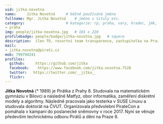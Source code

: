 ```yaml
---
uid: jitka.novotna
name:     Jitka Novotná  	# běžně používáné jméno
fullname: Mgr. Jitka Novotná	# jméno s tituly etc.
category:                 	# kategorie: rp, praha, vary, hradec, jmk, senat
- praha
img: people/jitka-novotna.jpg   # 165 x 220
profilebadge: people/badge/jitka-novotna.jpg   # squere
description:  člen TO, resortní team transparence, zastupitelka na Praze 8
mail:
- jitka.novotna@pirati.cz
mob: 799794241
profiles:
  github:     https://github.com/jitka 
  facebook:    https://www.facebook.com/jitka.novotna.7528
  twitter:   https://twitter.com/__jitka__
  flickr:		  
---
```


**Jitka Novotná** (* 1989) je Pirátka z Prahy 8. Studovala na matematickém gymnáziu v Bílovci a následně Matfyz, obor informatika, zaměření diskrétní modely a algoritmy. Následně pracovala jako testerka v SUSE Linuxu a studovala doktorát na ČVUT. Organizovala předvolební PirateCon a pomáhala v kampani do poslanecké sněmovny v roce 2017. Nyní se věnuje především technickému odboru Pirátů a dění na Praze 8.

